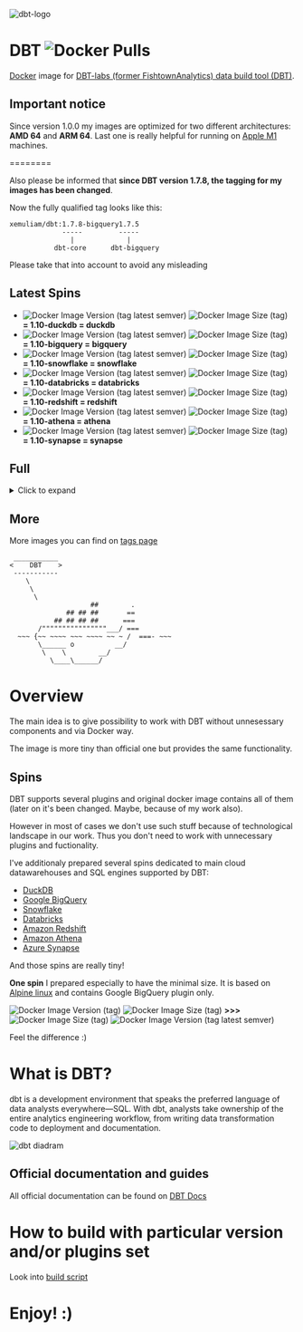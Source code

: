 ![dbt-logo](https://camo.githubusercontent.com/d2d10c9617d14cfc84e7511ce20d95c68000b281b4dcca48e12e3f744a03b1a8/68747470733a2f2f696d6775722e636f6d2f724770627770482e706e67)

# DBT   ![Docker Pulls](https://img.shields.io/docker/pulls/xemuliam/dbt?social)

[Docker](https://www.docker.com/what-docker) image for [DBT-labs (former FishtownAnalytics) data build tool (DBT)](https://www.getdbt.com/product/).


## Important notice
Since version 1.0.0 my images are optimized for two different architectures: **AMD 64** and **ARM 64**. Last one is really helpful for running on [Apple M1](https://en.wikipedia.org/wiki/Apple_M1) machines.

========

Also please be informed that **since DBT version 1.7.8, the tagging for my images has been changed**.

Now the fully qualified tag looks like this:
```
xemuliam/dbt:1.7.8-bigquery1.7.5
             -----         -----
               |             |
           dbt-core      dbt-bigquery
```
Please take that into account to avoid any misleading


## Latest Spins

- ![Docker Image Version (tag latest semver)](https://img.shields.io/docker/v/xemuliam/dbt/duckdb?label=DuckDB&color=yellow&logo=duckdb&logoColor=white) ![Docker Image Size (tag)](https://img.shields.io/docker/image-size/xemuliam/dbt/duckdb?color=yellow)    __= 1.10-duckdb = duckdb__
- ![Docker Image Version (tag latest semver)](https://img.shields.io/docker/v/xemuliam/dbt/bigquery?label=BigQuery&color=blue&logo=googlebigquery&logoColor=white) ![Docker Image Size (tag)](https://img.shields.io/docker/image-size/xemuliam/dbt/bigquery?color=blue)    __= 1.10-bigquery = bigquery__
- ![Docker Image Version (tag latest semver)](https://img.shields.io/docker/v/xemuliam/dbt/snowflake?label=Snowflake&color=lightblue&logo=snowflake&logoColor=white) ![Docker Image Size (tag)](https://img.shields.io/docker/image-size/xemuliam/dbt/snowflake?color=lightblue)   __= 1.10-snowflake = snowflake__
- ![Docker Image Version (tag latest semver)](https://img.shields.io/docker/v/xemuliam/dbt/databricks?label=Databricks&color=red&logo=databricks&logoColor=white) ![Docker Image Size (tag)](https://img.shields.io/docker/image-size/xemuliam/dbt/databricks?color=red)   __= 1.10-databricks = databricks__
- ![Docker Image Version (tag latest semver)](https://img.shields.io/docker/v/xemuliam/dbt/redshift?label=Redshift&color=orange&logo=amazonredshift&logoColor=white) ![Docker Image Size (tag)](https://img.shields.io/docker/image-size/xemuliam/dbt/redshift?color=orange)   __= 1.10-redshift = redshift__
- ![Docker Image Version (tag latest semver)](https://img.shields.io/docker/v/xemuliam/dbt/athena?label=Athena&color=red&logo=amazonathena&logoColor=white) ![Docker Image Size (tag)](https://img.shields.io/docker/image-size/xemuliam/dbt/athena?color=red)   __= 1.10-athena = athena__
- ![Docker Image Version (tag latest semver)](https://img.shields.io/docker/v/xemuliam/dbt/synapse?label=Synapse&color=brightgreen&logo=azuredataexplorer&logoColor=white) ![Docker Image Size (tag)](https://img.shields.io/docker/image-size/xemuliam/dbt/synapse?color=brightgreen)   __= 1.10-synapse = synapse__

## Full
<details><summary>Click to expand</summary>
<p>

__I decided to stop maintaining full version of image because of version mixing for each of plugins__

- ![Docker Image Version (tag latest semver)](https://img.shields.io/docker/v/xemuliam/dbt/1.6?color=brightgreen) ![Docker Image Size (tag)](https://img.shields.io/docker/image-size/xemuliam/dbt/1.6?color=brightgreen)   __= 1.6__
- ![Docker Image Version (tag latest semver)](https://img.shields.io/docker/v/xemuliam/dbt/1.5?color=yellowgreen) ![Docker Image Size (tag)](https://img.shields.io/docker/image-size/xemuliam/dbt/1.5?color=yellowgreen)   __= 1.5__
- ![Docker Image Version (tag latest semver)](https://img.shields.io/docker/v/xemuliam/dbt/1.4?color=yellow) ![Docker Image Size (tag)](https://img.shields.io/docker/image-size/xemuliam/dbt/1.4?color=yellow)   __= 1.4__
- ![Docker Image Version (tag latest semver)](https://img.shields.io/docker/v/xemuliam/dbt/1.3?color=orange) ![Docker Image Size (tag)](https://img.shields.io/docker/image-size/xemuliam/dbt/1.3?color=orange)    __= 1.3__
- ![Docker Image Version (tag latest semver)](https://img.shields.io/docker/v/xemuliam/dbt/1.2?color=red) ![Docker Image Size (tag)](https://img.shields.io/docker/image-size/xemuliam/dbt/1.2?color=red)    __= 1.2__
- ![Docker Image Version (tag latest semver)](https://img.shields.io/docker/v/xemuliam/dbt/1.1?color=red) ![Docker Image Size (tag)](https://img.shields.io/docker/image-size/xemuliam/dbt/1.1?color=red)    __= 1.1__
- ![Docker Image Version (tag latest semver)](https://img.shields.io/docker/v/xemuliam/dbt/1.0?color=red) ![Docker Image Size (tag)](https://img.shields.io/docker/image-size/xemuliam/dbt/1.0?color=red)    __= 1.0__
- ![Docker Image Version (tag latest semver)](https://img.shields.io/docker/v/xemuliam/dbt/0.21?color=red) ![Docker Image Size (tag)](https://img.shields.io/docker/image-size/xemuliam/dbt/0.21?color=red)    __= 0.21__

</p>
</details>

## More

More images you can find on [tags page](https://hub.docker.com/r/xemuliam/dbt/tags?ordering=last_updated)

```
 ___________
<    DBT    >
 -----------
    \
     \
      \
                    ##        .
              ## ## ##       ==
           ## ## ## ##      ===
       /""""""""""""""""___/ ===
  ~~~ {~~ ~~~~ ~~~ ~~~~ ~~ ~ /  ===- ~~~
       \______ o          __/
        \    \        __/
          \____\______/
```

# Overview
The main idea is to give possibility to work with DBT without unnesessary components and via Docker way.

The image is more tiny than official one but provides the same functionality.

## Spins
DBT supports several plugins and original docker image contains all of them (later on it's been changed. Maybe, because of my work also).

However in most of cases we don't use such stuff because of technological landscape in our work. Thus you don't need to work with unnecessary plugins and fuctionality.

I've additionaly prepared several spins dedicated to main cloud datawarehouses and SQL engines supported by DBT:

- [DuckDB](https://duckdb.org/why_duckdb)
- [Google BigQuery](https://cloud.google.com/bigquery)
- [Snowflake](https://www.snowflake.com/cloud-data-platform/)
- [Databricks](https://www.databricks.com/product/data-intelligence-platform)
- [Amazon Redshift](https://aws.amazon.com/redshift)
- [Amazon Athena](https://aws.amazon.com/athena/)
- [Azure Synapse](https://azure.microsoft.com/products/synapse-analytics)


And those spins are really tiny!

__One spin__ I prepared especially to have the minimal size. It is based on [Alpine linux](https://alpinelinux.org) and contains Google BigQuery plugin only.

![Docker Image Version (tag)](https://img.shields.io/docker/v/fishtownanalytics/dbt/0.19.2?color=orange&label=Official%20DBT%20image) ![Docker Image Size (tag)](https://img.shields.io/docker/image-size/fishtownanalytics/dbt/0.19.2?color=red&label=%20) __>>>__ ![Docker Image Size (tag)](https://img.shields.io/docker/image-size/xemuliam/dbt/bigquery-alpine?color=green&label=%20) ![Docker Image Version (tag latest semver)](https://img.shields.io/docker/v/xemuliam/dbt/bigquery-alpine?label=My%20Alpine-based%20image%20for%20BigQuery&color=blue)

Feel the difference :)

# What is DBT?

dbt is a development environment that speaks the preferred language of data analysts everywhere—SQL. With dbt, analysts take ownership of the entire analytics engineering workflow, from writing data transformation code to deployment and documentation.

![dbt diadram](https://d33wubrfki0l68.cloudfront.net/18774f02c29380c2ca7ed0a6fe06e55f275bf745/a5007/ui/img/svg/product.svg)

## Official documentation and guides

All official documentation can be found on [DBT Docs](https://docs.getdbt.com/)

# How to build with particular version and/or plugins set

Look into [build script](https://github.com/xemuliam/docker-dbt/blob/main/buildx.sh)


# Enjoy! :)
